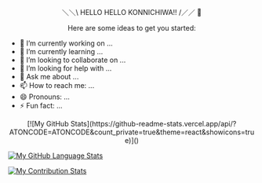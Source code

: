<p align="center">＼＼\ HELLO HELLO KONNICHIWA!! /／／ 👋 </p>

<p align="center">
Here are some ideas to get you started:

- 🔭 I’m currently working on ...
- 🌱 I’m currently learning ...
- 👯 I’m looking to collaborate on ...
- 🤔 I’m looking for help with ...
- 💬 Ask me about ...
- 📫 How to reach me: ...
- 😄 Pronouns: ...
- ⚡ Fun fact: ...
</p>

<p align="center">
[![My GitHub Stats](https://github-readme-stats.vercel.app/api/?ATONCODE=ATONCODE&count_private=true&theme=react&showicons=true)]()

[![My GitHub Language Stats](https://github-readme-stats.vercel.app/api/top-langs/?username=ATONCODE&langs_count=5&theme=react)]()

[![My Contribution Stats](https://github-contribution-stats.vercel.app/api/?username=ATONCODE)](https://github.com/ATONCODE/github-contribution-stats/)
</p>
